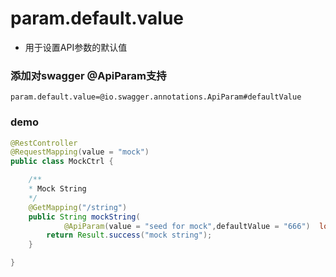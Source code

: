 # param.default.value

- 用于设置API参数的默认值 

### 添加对swagger @ApiParam支持
```properties
param.default.value=@io.swagger.annotations.ApiParam#defaultValue
```

### demo
```java
@RestController
@RequestMapping(value = "mock")
public class MockCtrl {

    /**
    * Mock String
    */
    @GetMapping("/string")
    public String mockString(
            @ApiParam(value = "seed for mock",defaultValue = "666")  long seed) {
        return Result.success("mock string");
    }

}
```